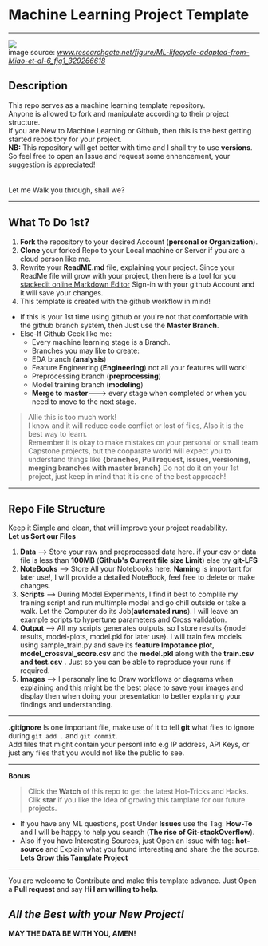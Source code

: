 # Machine Learning Project Template
---
![](https://www.researchgate.net/publication/329266618/figure/fig1/AS:698144849399809@1543462111704/ML-lifecycle-adapted-from-Miao-et-al-6.png)<br>
image source: *www.researchgate.net/figure/ML-lifecycle-adapted-from-Miao-et-al-6_fig1_329266618* <br>
## Description
This repo serves as a machine learning template repository.<br>
Anyone is allowed to fork and manipulate according to their project structure.<br>
If you are New to Machine Learning or Github, then this is the best getting started repository for your project.<br>
**NB:** This repository will get better with time and I shall try to use **versions**. So feel free to open an Issue and request some enhencement, your suggestion is appreciated!<br>
<br><br>
Let me Walk you through, shall we?
<hr>

## What To Do 1st?
1. **Fork** the repository to your desired Account (**personal or Organization**).
2. **Clone** your forked Repo to your Local machine or  Server if you are a cloud person like me.
3. Rewrite your **ReadME.md** file, explaining your project. Since your ReadMe file will grow with your project, then here is a tool for you [stackedit online Markdown Editor](https://stackedit.io/) Sign-in with your github Account and it will save your changes.
4. This template is created with the github workflow in mind!
 - If this is your 1st time using github or you're not that comfortable with the github branch system, then Just use the **Master Branch**.
 - Else-If Github Geek like me:
    - Every machine learning stage is a Branch.
    - Branches you may like to create:
     - EDA branch (**analysis**)
     - Feature Engineering (**Engineering**) not all your features will work!
     - Preprocessing branch (**preprocessing**) 
     - Model training branch (**modeling**)
     - **Merge to master**---> every stage when completed or when you need to move to the next stage.
 
> Allie this is too much work!<br>
  I know and it will reduce code conflict or lost of files, Also it is the best way to learn.<br>
  Remember it is okay to make mistakes on your personal or small team Capstone projects, but the cooparate world will expect you to     understand things like **{branches, Pull request, issues, versioning, merging branches with  master branch}**
  Do not do it on your 1st project, just keep in mind that it is one of the best approach!
---

## Repo File Structure
Keep it Simple and clean, that will improve your project readability.<br>
**Let us Sort our Files**
1. **Data** --> Store your raw and preprocessed data here. if your csv or data file is less than **100MB** (**Github's Current file size Limit**) else try **git-LFS**
2. **NoteBooks** --> Store All your Notebooks here. **Naming** is important for later use!, I will provide a detailed NoteBook, feel free to delete or make changes.
3. **Scripts** --> During Model Experiments, I find it best to complile my training script and run multimple model and go chill outside or take a walk. Let the Computer do its Job(**automated runs**). I will leave an example scripts to hypertune parameters and Cross validation.
4. **Output** --> All my scripts generates outputs, so I store results {model results, model-plots, model.pkl for later use}. I will  train few models using sample_train.py and save its **feature Impotance plot**, **model_crossval_score.csv** and the **model.pkl** along with the **train.csv and test.csv** . Just so you can be able to reproduce your runs if required.
5. **Images** --> I personaly line to Draw workflows or diagrams when explaining and this might be the best place to save your images and display then when doing your presentation to better explaning your findings and understanding.

---
**.gitignore**
Is one important file, make use of it to tell **git** what files to ignore during ```git add .```  and ```git commit```.<br>
Add files that might contain your personl info e.g IP address, API Keys, or just any files that you would not like the public to see.
<br>

---
**Bonus**

> Click the **Watch** of this repo to get the latest Hot-Tricks and Hacks.<br>
> Clik **star**  if you like the Idea of growing this tamplate for our future projects.

- If you have any ML questions, post Under **Issues** use the Tag: **How-To**<br>
and I will be happy to help you search (**The rise of Git-stackOverflow**). 
- Also if you have Interesting Sources, just Open an Issue with tag: **hot-source** and Explain what you found interesting and share the the source. **Lets Grow this Tamplate Project**<br>

---
You are welcome to Contribute and make this template advance. Just Open a **Pull request** and say **Hi I am willing to help**.

*All the Best with your New Project!*
---
**MAY THE DATA BE WITH YOU, AMEN!**
